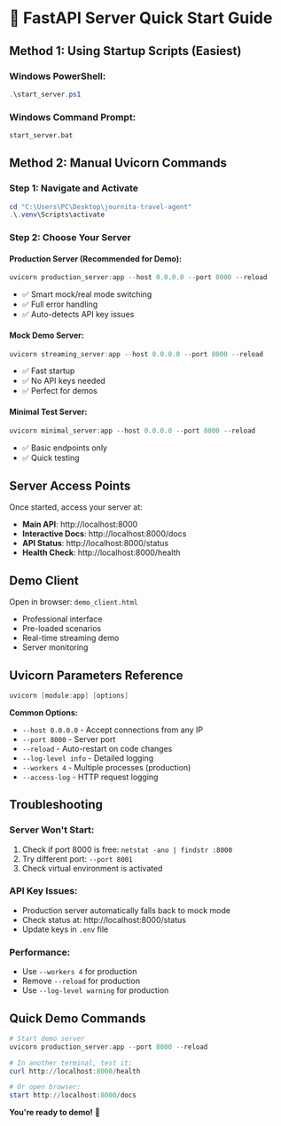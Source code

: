# 🚀 FastAPI Server Quick Start Guide

## **Method 1: Using Startup Scripts (Easiest)**

### Windows PowerShell:
```powershell
.\start_server.ps1
```

### Windows Command Prompt:
```cmd
start_server.bat
```

## **Method 2: Manual Uvicorn Commands**

### Step 1: Navigate and Activate
```powershell
cd "C:\Users\PC\Desktop\journita-travel-agent"
.\.venv\Scripts\activate
```

### Step 2: Choose Your Server

#### Production Server (Recommended for Demo):
```powershell
uvicorn production_server:app --host 0.0.0.0 --port 8000 --reload
```
- ✅ Smart mock/real mode switching
- ✅ Full error handling
- ✅ Auto-detects API key issues

#### Mock Demo Server:
```powershell
uvicorn streaming_server:app --host 0.0.0.0 --port 8000 --reload
```
- ✅ Fast startup
- ✅ No API keys needed
- ✅ Perfect for demos

#### Minimal Test Server:
```powershell
uvicorn minimal_server:app --host 0.0.0.0 --port 8000 --reload
```
- ✅ Basic endpoints only
- ✅ Quick testing

## **Server Access Points**

Once started, access your server at:
- **Main API**: http://localhost:8000
- **Interactive Docs**: http://localhost:8000/docs
- **API Status**: http://localhost:8000/status  
- **Health Check**: http://localhost:8000/health

## **Demo Client**

Open in browser: `demo_client.html`
- Professional interface
- Pre-loaded scenarios
- Real-time streaming demo
- Server monitoring

## **Uvicorn Parameters Reference**

```powershell
uvicorn [module:app] [options]
```

**Common Options:**
- `--host 0.0.0.0` - Accept connections from any IP
- `--port 8000` - Server port
- `--reload` - Auto-restart on code changes
- `--log-level info` - Detailed logging
- `--workers 4` - Multiple processes (production)
- `--access-log` - HTTP request logging

## **Troubleshooting**

### Server Won't Start:
1. Check if port 8000 is free: `netstat -ano | findstr :8000`
2. Try different port: `--port 8001`
3. Check virtual environment is activated

### API Key Issues:
- Production server automatically falls back to mock mode
- Check status at: http://localhost:8000/status
- Update keys in `.env` file

### Performance:
- Use `--workers 4` for production
- Remove `--reload` for production
- Use `--log-level warning` for production

## **Quick Demo Commands**

```powershell
# Start demo server
uvicorn production_server:app --port 8000 --reload

# In another terminal, test it:
curl http://localhost:8000/health

# Or open browser:
start http://localhost:8000/docs
```

**You're ready to demo!** 🎯
